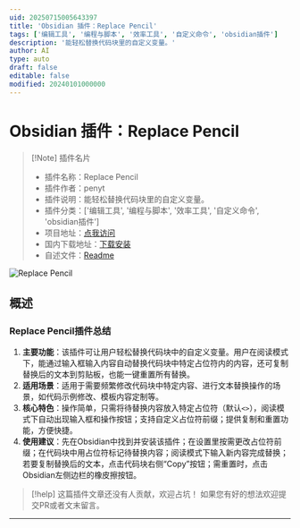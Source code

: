 ```yaml
---
uid: 20250715005643397
title: 'Obsidian 插件：Replace Pencil'
tags: ['编辑工具', '编程与脚本', '效率工具', '自定义命令', 'obsidian插件']
description: '能轻松替换代码块里的自定义变量。'
author: AI
type: auto
draft: false
editable: false
modified: 20240101000000
---
```


# Obsidian 插件：Replace Pencil

> [!Note] 插件名片
> - 插件名称：Replace Pencil
> - 插件作者：penyt
> - 插件说明：能轻松替换代码块里的自定义变量。
> - 插件分类：['编辑工具', '编程与脚本', '效率工具', '自定义命令', 'obsidian插件']
> - 项目地址：[点我访问](https://github.com/penyt/replace-pencil)
> - 国内下载地址：[下载安装](https://pkmer.cn/products/plugin/pluginMarket/?replace-pencil)
> - 自述文件：[Readme](https://ghproxy.net/https://raw.githubusercontent.com/penyt/replace-pencil/master/README.md)

![Replace Pencil](https://cdn.pkmer.cn/covers/replace-pencil_external_0.png!pkmer)

## 概述

### Replace Pencil插件总结
1. **主要功能**：该插件可让用户轻松替换代码块中的自定义变量。用户在阅读模式下，能通过输入框输入内容自动替换代码块中特定占位符内的内容，还可复制替换后的文本到剪贴板，也能一键重置所有替换。
2. **适用场景**：适用于需要频繁修改代码块中特定内容、进行文本替换操作的场景，如代码示例修改、模板内容定制等。
3. **核心特色**：操作简单，只需将待替换内容放入特定占位符（默认`<>`），阅读模式下自动出现输入框和操作按钮；支持自定义占位符前缀；提供复制和重置功能，方便快捷。
4. **使用建议**：先在Obsidian中找到并安装该插件；在设置里按需更改占位符前缀；在代码块中用占位符标记待替换内容；阅读模式下输入新内容完成替换；若要复制替换后的文本，点击代码块右侧“Copy”按钮；需重置时，点击Obsidian左侧边栏的橡皮擦按钮。


> [!help] 
> 这篇插件文章还没有人贡献，欢迎占坑！
> 如果您有好的想法欢迎提交PR或者文末留言。
> 

---



